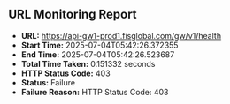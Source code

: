 ## URL Monitoring Report

- **URL:** https://api-gw1-prod1.fisglobal.com/gw/v1/health
- **Start Time:** 2025-07-04T05:42:26.372355
- **End Time:** 2025-07-04T05:42:26.523687
- **Total Time Taken:** 0.151332 seconds
- **HTTP Status Code:** 403
- **Status:** Failure
- **Failure Reason:** HTTP Status Code: 403
